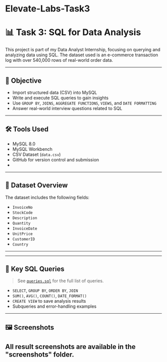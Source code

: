# Elevate-Labs-Task3

# 📊 Task 3: SQL for Data Analysis

This project is part of my Data Analyst Internship, focusing on querying and analyzing data using SQL. The dataset used is an e-commerce transaction log with over 540,000 rows of real-world order data.

---

## 🧠 Objective

- Import structured data (CSV) into MySQL
- Write and execute SQL queries to gain insights
- Use `GROUP BY`, `JOINS`, `AGGREGATE FUNCTIONS`, `VIEWS`, and `DATE FORMATTING`
- Answer real-world interview questions related to SQL

---

## 🛠 Tools Used

- MySQL 8.0
- MySQL Workbench
- CSV Dataset (`data.csv`)
- GitHub for version control and submission
- 
---

## 📂 Dataset Overview

The dataset includes the following fields:

- `InvoiceNo`
- `StockCode`
- `Description`
- `Quantity`
- `InvoiceDate`
- `UnitPrice`
- `CustomerID`
- `Country`

---

---

## 🧾 Key SQL Queries

> See [`queries.sql`](./queries.sql) for the full list of queries.

- `SELECT`, `GROUP BY`, `ORDER BY`, `JOIN`
- `SUM()`, `AVG()`, `COUNT()`, `DATE_FORMAT()`
- `CREATE VIEW` to save analysis results
- Subqueries and error-handling examples
---

## 🖼️ Screenshots

All result screenshots are available in the "screenshots" folder.
---

